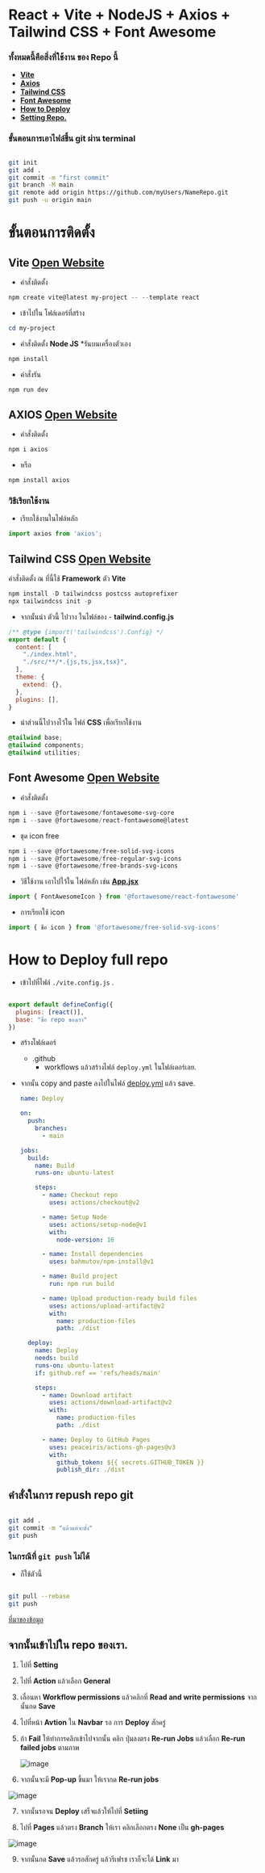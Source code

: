 # **React + Vite + NodeJS + Axios + Tailwind CSS + Font Awesome**
### ทั้งหมดนี้คือสิ่งที่ใช้งาน ของ Repo นี้
- **[Vite](https://github.com/DoNuTll40/snru-todolist-react?tab=readme-ov-file#vite-open-website)**
- **[Axios](https://github.com/DoNuTll40/snru-todolist-react?tab=readme-ov-file#axios-open-website)**
- **[Tailwind CSS](https://github.com/DoNuTll40/snru-todolist-react?tab=readme-ov-file#tailwind-css-open-website)**
- **[Font Awesome](https://github.com/DoNuTll40/snru-todolist-react?tab=readme-ov-file#font-awesome-open-website)**
- **[How to Deploy](https://github.com/DoNuTll40/snru-todolist-react?tab=readme-ov-file#how-to-deploy-full-repo)**
- **[Setting Repo.](https://github.com/DoNuTll40/snru-todolist-react?tab=readme-ov-file#%E0%B8%88%E0%B8%B2%E0%B8%81%E0%B8%99%E0%B8%B1%E0%B9%89%E0%B8%99%E0%B9%80%E0%B8%82%E0%B9%89%E0%B8%B2%E0%B9%84%E0%B8%9B%E0%B9%83%E0%B8%99-repo-%E0%B8%82%E0%B8%AD%E0%B8%87%E0%B9%80%E0%B8%A3%E0%B8%B2)**

### ขั้นตอนการเอาไฟล์ขึ้น git ผ่าน terminal

``` bash

git init
git add .
git commit -m "first commit"
git branch -M main
git remote add origin https://github.com/myUsers/NameRepo.git
git push -u origin main

```

# ขั้นตอนการติดตั้ง

## **Vite** [Open Website](https://vitejs.dev/)

- คำสั่งติดตั้ง

``` powershell
npm create vite@latest my-project -- --template react
```

- เข้าไปใน โฟล์เดอร์ที่สร้าง

``` powershell
cd my-project
```

- คำสั่งติดตั้ง **Node JS** *รันบนเครื่องตัวเอง

``` powershell
npm install
```

- คำสั่งรัน

``` powershell
npm run dev
```



## **AXIOS** [Open Website](https://axios-http.com/)

- คำสั่งติดตั้ง

``` powershell
npm i axios
```

- หรือ

``` powershell
npm install axios
```

### วิธีเรียกใช้งาน
- เรียกใช้งานในไฟล์หลัก

``` javascript
import axios from 'axios';
```

## **Tailwind CSS** [Open Website](https://tailwindcss.com/docs/installation)

คำสั่งติดตั้ง ณ ที่นี้ใช้ **Framework** ตัว **Vite**

``` powershell
npm install -D tailwindcss postcss autoprefixer
npx tailwindcss init -p
```

- จากนั้นนำ ตัวนี้ ไปวาง ในไฟล์ของ - **tailwind.config.js**

``` javascript
/** @type {import('tailwindcss').Config} */
export default {
  content: [
    "./index.html",
    "./src/**/*.{js,ts,jsx,tsx}",
  ],
  theme: {
    extend: {},
  },
  plugins: [],
} 
```

- นำส่วนนี้ไปวางไว้ใน ไฟล์ **CSS** เพื่อเรียกใช้งาน

``` css
@tailwind base;
@tailwind components;
@tailwind utilities;
```

## **Font Awesome** [Open Website](https://fontawesome.com/)

- คำสั่งติดตั้ง

``` powershell
npm i --save @fortawesome/fontawesome-svg-core
npm i --save @fortawesome/react-fontawesome@latest
```

- ชุด icon free

``` powershell
npm i --save @fortawesome/free-solid-svg-icons
npm i --save @fortawesome/free-regular-svg-icons
npm i --save @fortawesome/free-brands-svg-icons
```

- วิธีใช้งาน เอาไปไว้ใน ไฟล์หลัก เช่น **[App.jsx](./src/App.jsx)**

``` javascript
import { FontAwesomeIcon } from '@fortawesome/react-fontawesome'
```

- การเรียกใช้ icon

``` javascript
import { ชื่อ icon } from '@fortawesome/free-solid-svg-icons' 
```

# How to Deploy full repo

- เข้าไปที่ไฟล์ ```./vite.config.js``` . 

``` javascript

export default defineConfig({
  plugins: [react()],
  base: "ชื่อ repo ชองเรา"
})

```

- สร้างโฟล์เดอร์
  - .github
    - workflows แล้วสร้างไฟล์  ```deploy.yml``` ในโฟล์เดอร์เลย.

- จากนั้น copy and paste ลงไปในไฟล์ [deploy.yml](./.github/workflows/deploy.yml) แล้ว save.

  ``` yaml
  name: Deploy
  
  on:
    push:
      branches:
        - main
  
  jobs:
    build:
      name: Build
      runs-on: ubuntu-latest
  
      steps:
        - name: Checkout repo
          uses: actions/checkout@v2
  
        - name: Setup Node
          uses: actions/setup-node@v1
          with:
            node-version: 16
  
        - name: Install dependencies
          uses: bahmutov/npm-install@v1
  
        - name: Build project
          run: npm run build
  
        - name: Upload production-ready build files
          uses: actions/upload-artifact@v2
          with:
            name: production-files
            path: ./dist
  
    deploy:
      name: Deploy
      needs: build
      runs-on: ubuntu-latest
      if: github.ref == 'refs/heads/main'
  
      steps:
        - name: Download artifact
          uses: actions/download-artifact@v2
          with:
            name: production-files
            path: ./dist
  
        - name: Deploy to GitHub Pages
          uses: peaceiris/actions-gh-pages@v3
          with:
            github_token: ${{ secrets.GITHUB_TOKEN }}
            publish_dir: ./dist
  ```

## คำสั่งในการ repush repo git

  ```bash
  
  git add .
  git commit -m "แล้วแต่จะตั้ง"
  git push
  
  ```

### ในกรณีที่ ``` git push ``` ไม่ได้


- ก็ใช้ตัวนี้
``` bash

git pull --rebase
git push

```

[ที่มาของข้อมูล](https://stackoverflow.com/questions/24114676/git-error-failed-to-push-some-refs-to-remote)

## จากนั้นเข้าไปใน repo ของเรา.

1. ไปที่ **Setting**

1. ไปที่ **Action** แล้วเลือก **General**

1. เลื่อนหา **Workflow permissions** แล้วคลิกที่ **Read and write permissions** จากนั้นกด **Save**

1. ไปที่หน้า **Avtion** ใน **Navbar** รอ การ **Deploy** สักครู่

1. ถ้า **Fail** ให้ทำการคลิกเข้าไปจากนั้น คลิก ปุ่มลงตรง **Re-run Jobs** แล้วเลือก **Re-run failed jobs** ตามภาพ

   ![image](https://lh3.googleusercontent.com/u/0/drive-viewer/AEYmBYQ4o_fUIHNBB5usj2sqCmniR8GbyWhjtpXne21mACwM1MDkfjWGcv-ZE7kC-afNGjPsAzZYCZvT-hXxVQP_5zfDM5p20A=w1398-h1380)

6. จากนั้นจะมี **Pop-up** ขึ้นมา ให้เรากด **Re-run jobs**

![image](https://lh3.googleusercontent.com/u/0/drive-viewer/AEYmBYQN0Dk9F1HLquG2YOOkgN5iiKYldqQQOaOsl3-smj2iOpMDmNnQhB7wnKNDlGubuPMhYsjMwtK-EfOHztdSM2XHqqPa=w1960-h1932)

7. จากนั้นรอจน **Deploy** เสร็จแล้วให้ไปที่ **Setiing**

8. ไปที่ **Pages** แล้วตรง **Branch** ให้เรา คลิกเลือกตรง **None** เป็น **gh-pages**

![image](https://lh3.googleusercontent.com/u/0/drive-viewer/AEYmBYTPK8mnmx_KOfhAb8DXxcR8vNzuWgfRha8x9mpxDStn3C1PRoKY2F77hGR3Z7K9SUyxKjiZJXhX8DEx2547DJwTflpTug=w1960-h1932)

9. จากนั้นกด **Save** แล้วรอสักครู่ แล้วรีเฟรช เราก็จะได้ **Link** มา
